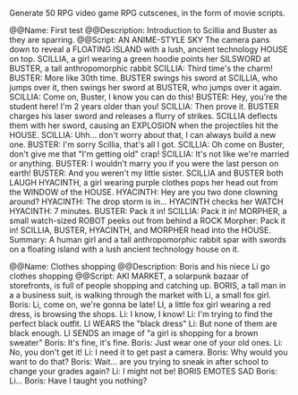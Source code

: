 Generate 50 RPG video game RPG cutscenes, in the form of movie scripts.

@@Name:
First test
@@Description:
Introduction to Scillia and Buster as they are sparring.
@@Script:
AN ANIME-STYLE SKY
The camera pans down to reveal a FLOATING ISLAND with a lush, ancient technology HOUSE on top.
SCILLIA, a girl wearing a green hoodie points her SILSWORD at BUSTER, a tall anthropomorphic rabbit
SCILLIA: Third time's the charm!
BUSTER: More like 30th time.
BUSTER swings his sword at SCILLIA, who jumps over it, then swings her sword at BUSTER, who jumps over it again.
SCILLIA: Come on, Buster, I know you can do this!
BUSTER: Hey, you're the student here! I'm 2 years older than you!
SCILLIA: Then prove it.
BUSTER charges his laser sword and releases a flurry of strikes. SCILLIA deflects them with her sword, causing an EXPLOSION when the projectiles hit the HOUSE.
SCILLIA: Uhh... don't worry about that, I can always build a new one.
BUSTER: I'm sorry Scillia, that's all I got.
SCILLIA: Oh come on Buster, don't give me that "I'm getting old" crap!
SCILLIA: It's not like we're married or anything.
BUSTER: I wouldn't marry you if you were the last person on earth!
BUSTER: And you weren't my little sister.
SCILLIA and BUSTER both LAUGH
HYACINTH, a girl wearing purple clothes pops her head out from the WINDOW of the HOUSE.
HYACINTH: Hey are you two done clowning around?
HYACINTH: The drop storm is in...
HYACINTH checks her WATCH
HYACINTH: 7 minutes.
BUSTER: Pack it in!
SCILLIA: Pack it in!
MORPHER, a small watch-sized ROBOT peeks out from behind a ROCK
Morpher: Pack it in!
SCILLIA, BUSTER, HYACINTH, and MORPHER head into the HOUSE.
Summary: A human girl and a tall anthropomorphic rabbit spar with swords on a floating island with a lush ancient technology house on it.

@@Name:
Clothes shopping
@@Description:
Boris and his niece Li go clothes shopping
@@Script:
AKI MARKET, a solarpunk bazaar of storefronts, is full of people shopping and catching up.
BORIS, a tall man in a a business suit, is walking through the market with Li, a small fox girl.
Boris: Li, come on, we're gonna be late!
LI, a little fox girl wearing a red dress, is browsing the shops.
Li: I know, I know!
Li: I'm trying to find the perfect black outfit.
LI WEARS the "black dress"
Li: But none of them are black enough.
LI SENDS an image of "a girl is shopping for a brown sweater"
Boris: It's fine, it's fine.
Boris: Just wear one of your old ones.
Li: No, you don't get it!
Li: I need it to get past a camera.
Boris: Why would you want to do that?
Boris: Wait... are you trying to sneak in after school to change your grades again?
Li: I might not be!
BORIS EMOTES SAD
Boris: Li...
Boris: Have I taught you nothing?